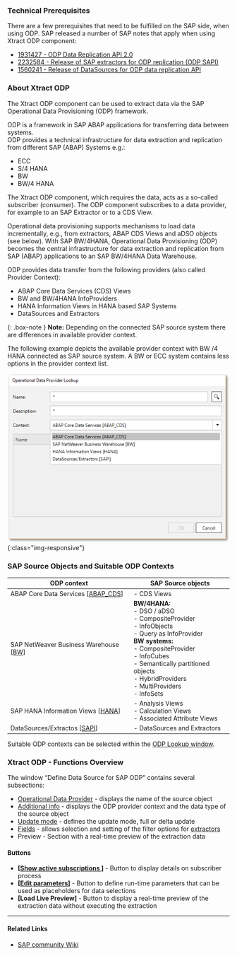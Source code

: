 
### Technical Prerequisites

There are a few prerequisites that need to be fulfilled on the SAP side, when using ODP. SAP released a number of SAP notes that apply when using Xtract ODP component:
- [1931427 - ODP Data Replication API 2.0](https://launchpad.support.sap.com/#/notes/1931427)
- [2232584 - Release of SAP extractors for ODP replication (ODP SAPI)](https://launchpad.support.sap.com/#/notes/2232584)
- [1560241 - Release of DataSources for ODP data replication API](https://launchpad.support.sap.com/#/notes/1560241)

### About Xtract ODP

The Xtract ODP component can be used to extract data via the SAP Operational Data Provisioning (ODP) framework. 

ODP is a framework in SAP ABAP applications for transferring data between systems.<br> 
ODP provides a technical infrastructure for data extraction and replication from different SAP (ABAP) Systems e.g.:
- ECC 
- S/4 HANA
- BW 
- BW/4 HANA

The Xtract ODP component, which requires the data, acts as a so-called subscriber (consumer). The ODP component subscribes to a data provider, for example to an SAP Extractor or to a CDS View.  

Operational data provisioning supports mechanisms to load data incrementally, e.g., from extractors, ABAP CDS Views and aDSO objects (see below).
With SAP BW/4HANA, Operational Data Provisioning (ODP) becomes the central infrastructure for data extraction and replication from SAP (ABAP) applications to an SAP BW/4HANA Data Warehouse. 
<br/>

ODP provides data transfer from the following providers (also called Provider Context): 
- ABAP Core Data Services (CDS) Views 
- BW and BW/4HANA InfoProviders
- HANA Information Views in HANA based SAP Systems 
- DataSources and Extractors 

{: .box-note }
**Note:** Depending on the connected SAP source system there are differences in available provider context. 

The following example depicts the available provider context with BW /4 HANA connected as SAP source system.
A BW or ECC system contains less options in the provider context list.

![ODP Provider Context from an BW/4 HANA System](/img/content/odp/odp-component-context-bw.png){:class="img-responsive"}


### SAP Source Objects and Suitable ODP Contexts
 
ODP context | SAP Source objects |
------------ |------------ |
ABAP Core Data Services [[ABAP_CDS](./odp/odp-abap-cds-views)]|- CDS Views |
SAP NetWeaver Business Warehouse [[BW](./odp/odp-bw-infoproviders)] |**BW/4HANA:**<br> - DSO / aDSO<br> - CompositeProvider<br> - InfoObjects <br> - Query as InfoProvider<br> **BW systems:**<br> - CompositeProvider<br> - InfoCubes<br> - Semantically partitioned objects<br> - HybridProviders<br> - MultiProviders<br> - InfoSets |
SAP HANA Information Views [[HANA](./odp/odp-hana-views)] | - Analysis Views<br> - Calculation Views<br> - Associated Attribute Views |
DataSources/Extractos [[SAPI](./odp/odp-extractors)] | - DataSources and Extractors |

Suitable ODP contexts can be selected within the [ODP Lookup window](./odp/odp-extractors#extractor-search).

###  Xtract ODP - Functions Overview
The window “Define Data Source for SAP ODP” contains several subsections:

- [Operational Data Provider](./odp/odp-functions-ov#operational-data-provider) - displays the name of the source object
- [Additional info](./odp/odp-functions-ov#additional-info) - displays the ODP provider context and the data type of the source object
- [Update mode](./odp/odp-functions-ov#update-mode) - defines the update mode, full or delta update
- [Fields](./odp/odp-functions-ov#filtering---dynamic-setting-of-the-selection-filters) - allows selection and setting of the filter options for [extractors](./odp/odp-extractors)
- Preview - Section with a real-time preview of the extraction data

#### Buttons
- **[[Show active subscriptions ](./odp/odp-functions-ov#subscriptions)]** - Button to display details on subscriber process
- **[[Edit parameters](./odp/odp-functions-ov#edit-parameters-)]** - Button to define run-time parameters that can be used as placeholders for data selections
- **[Load Live Preview]** - Button to display a real-time preview of the extraction data without executing the extraction 

****
#### Related Links
- [SAP community Wiki](https://wiki.scn.sap.com/wiki/pages/viewpage.action?pageId=449284646)





